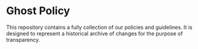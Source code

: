 # Ghost Policy

This repository contains a fully collection of our policies and guidelines. It is designed to represent a historical archive of changes for the purpose of transparency.